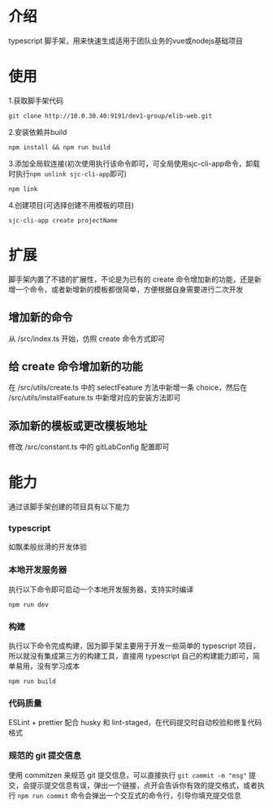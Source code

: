 # 介绍

typescript 脚手架，用来快速生成适用于团队业务的vue或nodejs基础项目

# 使用
1.获取脚手架代码

```shell
git clone http://10.0.30.40:9191/dev1-group/elib-web.git
```

2.安装依赖并build

```shell
npm install && npm run build
```

3.添加全局软连接(初次使用执行该命令即可，可全局使用sjc-cli-app命令，卸载时执行`npm unlink sjc-cli-app`即可)

```shell
npm link
```

4.创建项目(可选择创建不用模板的项目)

```shell
sjc-cli-app create projectName
```

# 扩展

脚手架内置了不错的扩展性，不论是为已有的 create 命令增加新的功能，还是新增一个命令，或者新增新的模板都很简单，方便根据自身需要进行二次开发

## 增加新的命令

从 /src/index.ts 开始，仿照 create 命令方式即可

## 给 create 命令增加新的功能

在 /src/utils/create.ts 中的 selectFeature 方法中新增一条 choice，然后在 /src/utils/installFeature.ts 中新增对应的安装方法即可

## 添加新的模板或更改模板地址

修改 /src/constant.ts 中的 gitLabConfig 配置即可

# 能力

通过该脚手架创建的项目具有以下能力

### typescript

如飘柔般丝滑的开发体验

### 本地开发服务器

执行以下命令即可启动一个本地开发服务器，支持实时编译

```shell
npm run dev
```

### 构建

执行以下命令完成构建，因为脚手架主要用于开发一些简单的 typescript 项目，所以就没有集成第三方的构建工具，直接用 typescript 自己的构建能力即可，简单易用，没有学习成本

```shell
npm run build
```

### 代码质量

ESLint + prettier 配合 husky 和 lint-staged，在代码提交时自动校验和修复代码格式

### 规范的 git 提交信息

使用 commitzen 来规范 git 提交信息，可以直接执行 `git commit -m "msg"` 提交，会提示提交信息有误，弹出一个链接，点开会告诉你有效的提交格式，或者执行 `npm run commit` 命令会弹出一个交互式的命令行，引导你填充提交信息
